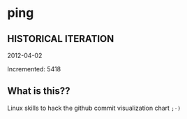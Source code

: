 # ping

## HISTORICAL ITERATION
2012-04-02

Incremented: 5418

## What is this?? 
Linux skills to hack the github commit visualization chart `;-)`
